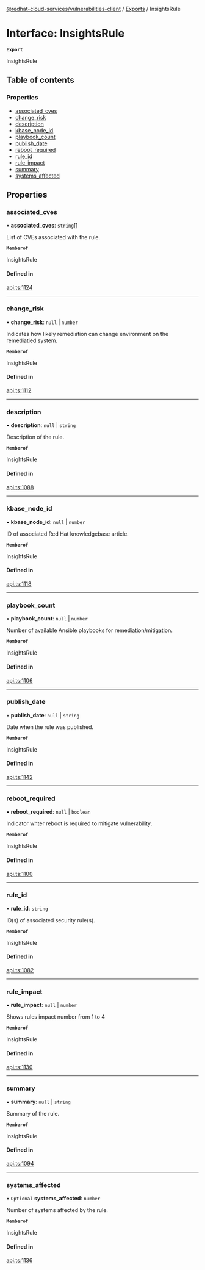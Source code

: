 [@redhat-cloud-services/vulnerabilities-client](../README.md) / [Exports](../modules.md) / InsightsRule

# Interface: InsightsRule

**`Export`**

InsightsRule

## Table of contents

### Properties

- [associated\_cves](InsightsRule.md#associated_cves)
- [change\_risk](InsightsRule.md#change_risk)
- [description](InsightsRule.md#description)
- [kbase\_node\_id](InsightsRule.md#kbase_node_id)
- [playbook\_count](InsightsRule.md#playbook_count)
- [publish\_date](InsightsRule.md#publish_date)
- [reboot\_required](InsightsRule.md#reboot_required)
- [rule\_id](InsightsRule.md#rule_id)
- [rule\_impact](InsightsRule.md#rule_impact)
- [summary](InsightsRule.md#summary)
- [systems\_affected](InsightsRule.md#systems_affected)

## Properties

### associated\_cves

• **associated\_cves**: `string`[]

List of CVEs associated with the rule.

**`Memberof`**

InsightsRule

#### Defined in

[api.ts:1124](https://github.com/RedHatInsights/javascript-clients/blob/main/packages/vulnerabilities/api.ts#L1124)

___

### change\_risk

• **change\_risk**: ``null`` \| `number`

Indicates how likely remediation can change environment on the remediatied system.

**`Memberof`**

InsightsRule

#### Defined in

[api.ts:1112](https://github.com/RedHatInsights/javascript-clients/blob/main/packages/vulnerabilities/api.ts#L1112)

___

### description

• **description**: ``null`` \| `string`

Description of the rule.

**`Memberof`**

InsightsRule

#### Defined in

[api.ts:1088](https://github.com/RedHatInsights/javascript-clients/blob/main/packages/vulnerabilities/api.ts#L1088)

___

### kbase\_node\_id

• **kbase\_node\_id**: ``null`` \| `number`

ID of associated Red Hat knowledgebase article.

**`Memberof`**

InsightsRule

#### Defined in

[api.ts:1118](https://github.com/RedHatInsights/javascript-clients/blob/main/packages/vulnerabilities/api.ts#L1118)

___

### playbook\_count

• **playbook\_count**: ``null`` \| `number`

Number of available Ansible playbooks for remediation/mitigation.

**`Memberof`**

InsightsRule

#### Defined in

[api.ts:1106](https://github.com/RedHatInsights/javascript-clients/blob/main/packages/vulnerabilities/api.ts#L1106)

___

### publish\_date

• **publish\_date**: ``null`` \| `string`

Date when the rule was published.

**`Memberof`**

InsightsRule

#### Defined in

[api.ts:1142](https://github.com/RedHatInsights/javascript-clients/blob/main/packages/vulnerabilities/api.ts#L1142)

___

### reboot\_required

• **reboot\_required**: ``null`` \| `boolean`

Indicator whter reboot is required to mitigate vulnerability.

**`Memberof`**

InsightsRule

#### Defined in

[api.ts:1100](https://github.com/RedHatInsights/javascript-clients/blob/main/packages/vulnerabilities/api.ts#L1100)

___

### rule\_id

• **rule\_id**: `string`

ID(s) of associated security rule(s).

**`Memberof`**

InsightsRule

#### Defined in

[api.ts:1082](https://github.com/RedHatInsights/javascript-clients/blob/main/packages/vulnerabilities/api.ts#L1082)

___

### rule\_impact

• **rule\_impact**: ``null`` \| `number`

Shows rules impact number from 1 to 4

**`Memberof`**

InsightsRule

#### Defined in

[api.ts:1130](https://github.com/RedHatInsights/javascript-clients/blob/main/packages/vulnerabilities/api.ts#L1130)

___

### summary

• **summary**: ``null`` \| `string`

Summary of the rule.

**`Memberof`**

InsightsRule

#### Defined in

[api.ts:1094](https://github.com/RedHatInsights/javascript-clients/blob/main/packages/vulnerabilities/api.ts#L1094)

___

### systems\_affected

• `Optional` **systems\_affected**: `number`

Number of systems affected by the rule.

**`Memberof`**

InsightsRule

#### Defined in

[api.ts:1136](https://github.com/RedHatInsights/javascript-clients/blob/main/packages/vulnerabilities/api.ts#L1136)
